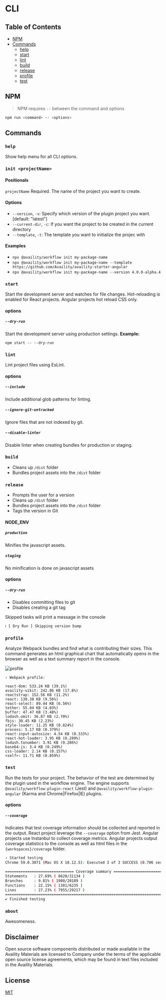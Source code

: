 # CLI

## Table of Contents
* [NPM](#npm)
* [Commands](#commands)
    * [help](#help)
    * [start](#start)
    * [lint](#lint)
    * [build](#build)
    * [release](#release)
    * [profile](#profile)
    * [test](#test)

## NPM
> NPM requires `--` between the command and options
```bash
npm run <command> -- <options>
```

## Commands

### `help`
Show help menu for all CLI options.

### `init <projectName>`

#### Positionals
`projectName`  Required. The name of the project you want to create.

#### Options
- `--version`, `-v`:  Specify which version of the plugin project you want. [default: "latest"]
- `--current-dir`, `-c`: If you want the project to be created in the current directory
- `--template`, `-t`: The template you want to initialize the projec with
#### Examples
- `npx @availity/workflow init my-package-name`
- `npx @availity/workflow init my-package-name --template https://github.com/Availity/availity-starter-angular`
- `npx @availity/workflow init my-package-name --version 4.0.0-alpha.4`

### `start`
Start the development server and watches for file changes.  Hot-reloading is enabled for React projects.  Angular projects hot reload CSS only.

#### options

##### `--dry-run`
Start the development server using production settings. **Example:**

`npm start -- --dry-run`

### `lint`
Lint project files using EsLint.

#### options

##### `--include`
Include additional glob patterns for linting.

##### `--ignore-git-untracked`
Ignore files that are not indexed by git.

##### `--disable-linter`
Disable linter when creating bundles for production or staging.

### `build`
- Cleans up `/dist` folder
- Bundles project assets into the `/dist` folder

### `release`
- Prompts the user for a version
- Cleans up `/dist` folder
- Bundles project assets into the `/dist` folder
- Tags the version in Git

#### NODE_ENV

##### `production`
Minifies the javascript assets.

##### `staging`
No minification is done on javascript assets

#### options

##### `--dry-run`
- Disables committing files to git
- Disables creating a git tag

Skipped tasks will print a message in the console
```bash
ℹ [ Dry Run ] Skipping version bump
```

### `profile`
Analyze Webpack bundles and find what is contributing their sizes.  This command generates an html graphical chart that automatically opens in the browser as well as a text summary report in the console.

![profile](./docs/profile.png)

```
› Webpack profile:

react-dom: 533.24 KB (39.1%)
availity-uikit: 242.86 KB (17.8%)
reactstrap: 152.56 KB (11.2%)
react: 130.38 KB (9.56%)
react-select: 89.44 KB (6.56%)
tether: 55.04 KB (4.03%)
buffer: 47.47 KB (3.48%)
lodash.omit: 36.87 KB (2.70%)
fbjs: 30.45 KB (2.23%)
style-loader: 11.25 KB (0.824%)
process: 5.17 KB (0.379%)
react-input-autosize: 4.54 KB (0.333%)
react-hot-loader: 3.95 KB (0.289%)
lodash.tonumber: 3.91 KB (0.286%)
base64-js: 3.4 KB (0.249%)
css-loader: 2.14 KB (0.157%)
<self>: 11.71 KB (0.859%)
```


### `test`
Run the tests for your project.  The behavior of the test are determined by the plugin used in the workflow engine.  The engine supports `@availity/workflow-plugin-react` (Jest) and `@availity/workflow-plugin-angular` (Karma and Chrome|Firefox|IE) plugins.

#### options

##### `--coverage`
Indicates that test coverage information should be collected and reported in the output. React project leverage the `--coverage` option from Jest. Angular projects use Instanbul to collect coverage metrics. Angular projects output coverage statistics to the console as well as html files in the  `{workspaces}/coverage` folder.

```bash
› Started testing
Chrome 59.0.3071 (Mac OS X 10.12.5): Executed 3 of 3 SUCCESS (0.706 secs / 0.082 secs)

=============================== Coverage summary ===============================
Statements   : 27.69% ( 8620/31134 )
Branches     : 9.81% ( 1980/20189 )
Functions    : 22.15% ( 1381/6235 )
Lines        : 27.23% ( 7955/29217 )
================================================================================
✔ Finished testing
```

### `about`
Awesomeness.


## Disclaimer

Open source software components distributed or made available in the Availity Materials are licensed to Company under the terms of the applicable open source license agreements, which may be found in text files included in the Availity Materials.

## License
[MIT](../../LICENSE)





